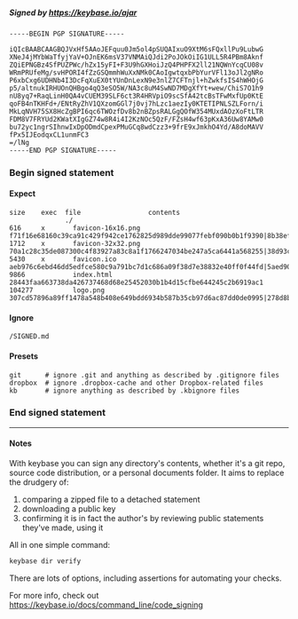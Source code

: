 ##### Signed by https://keybase.io/ajar
```
-----BEGIN PGP SIGNATURE-----

iQIcBAABCAAGBQJVxHf5AAoJEFquu0Jm5ol4pSUQAIxuO9XtM6sFQxllPu9LubwG
XNeJ4jMYbWaTfyjYaV+OJnEK6msV37VNMAiQJdi2PoJOkOiIG1ULL5R4PBm8Aknf
ZQiEPNGBz4SfPUZPWc/hZx15yFI+F3U9hGXHoiJzQ4PHPFX2ll21NQWnYcqCU08v
WRmPRUfeMg/svHPORI4fZzGSQmmhWuXxNMk0CAoIgwtqxbPbYurVFl13oJl2gNRo
P6xbCxg6UDHNb4I3DcFqXuEX0tYUnDnLexN9e3nlZ7CFTnjl+hZwkfsIS4hWHOjG
p5/altnukIRHUOnQHBgo4qQ3eSO5W/NA3c8uM4SwND7MDgXfYt+wew/ChiS7O1h9
nU8yq7+RaqLinH0QA4vCUEM39SLF6ct3R4HRVpiO9scSfA42tcBsTFwMxfUp0KtE
qoFB4nTKHFd+/ENtRyZhV1QXzomGGl7j0vj7hLzc1aezIy0KTETIPNLSZLForn/i
MkLqNVH75SX8HcZgBPI6qc6TWOzfDv8b2nBZpsRALGgQOfW354MUxdAOzXoFtLTR
FDM8V7FRYUd2KWatXIgGZ74w8R4i4I2KzNOc5QzF/FZsH4wf63pKxA36Uw8YAMw0
bu72yc1ngrSIhnwIxDpODmdCpexPMuGCq8wdCzz3+9frE9xJmkhO4Yd/A8doMAVV
fPx5IJEodqxCL1unmFC3
=/lNg
-----END PGP SIGNATURE-----

```

<!-- END SIGNATURES -->

### Begin signed statement 

#### Expect

```
size    exec  file                 contents                                                                                                                         
              ./                                                                                                                                                    
616     x       favicon-16x16.png  f71f16e68160c39ca91c429f942ce1762825d989dde99077febf090b0b1f9390|8b38ef7d2dc826d4036c28b6931eafe12a5aec4282d1e5e22a33683092c2189f
1712    x       favicon-32x32.png  70a1c28c35de087300c4f83927a83c8a1f1766247034be247a5ca6441a568255|38d93c6c41eaf2aa4f76dadffc05fa21c195fa63803cbbb412372a34b2b66649
5430    x       favicon.ico        aeb976c6ebd46dd5edfce580c9a791bc7d1c686a09f38d7e38832e40ff0f44fd|5aed90d09c63492e8f38174cf7a6d5d5f8365ee7aabd857aef87369689de829b
9866            index.html         28443faa663738da426737468d68e25452030b1b4d15cfbe644245c2b6919ac1                                                                 
104277          logo.png           307cd57896a89ff1478a548b408e649bdd6934b587b35cb97d6ac87dd0de0995|278d8bb27d0b8ce9cd6d646991af6c77ce8c94ac94e7fe33ac78bf6788ba37bf
```

#### Ignore

```
/SIGNED.md
```

#### Presets

```
git      # ignore .git and anything as described by .gitignore files
dropbox  # ignore .dropbox-cache and other Dropbox-related files    
kb       # ignore anything as described by .kbignore files          
```

<!-- summarize version = 0.0.9 -->

### End signed statement

<hr>

#### Notes

With keybase you can sign any directory's contents, whether it's a git repo,
source code distribution, or a personal documents folder. It aims to replace the drudgery of:

  1. comparing a zipped file to a detached statement
  2. downloading a public key
  3. confirming it is in fact the author's by reviewing public statements they've made, using it

All in one simple command:

```bash
keybase dir verify
```

There are lots of options, including assertions for automating your checks.

For more info, check out https://keybase.io/docs/command_line/code_signing
